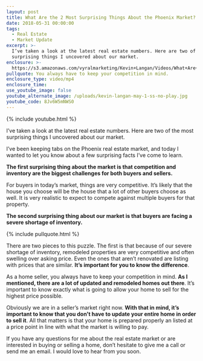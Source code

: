 ```yaml
---
layout: post
title: What Are the 2 Most Surprising Things About the Phoenix Market?
date: 2018-05-31 00:00:00
tags:
  - Real Estate
  - Market Update
excerpt: >-
  I’ve taken a look at the latest real estate numbers. Here are two of the most
  surprising things I uncovered about our market.
enclosure: >-
  https://s3.amazonaws.com/vyralmarketing/Kevin+Langan/Videos/What+Are+the+2+Most+Surprising+Things+About+the+Phoenix+Market%253F.mp4
pullquote: You always have to keep your competition in mind.
enclosure_type: video/mp4
enclosure_time:
use_youtube_image: false
youtube_alternate_image: /uploads/kevin-langan-may-1-ss-no-play.jpg
youtube_code: 8Jv6W5mNWS0
---
```


{% include youtube.html %}

I’ve taken a look at the latest real estate numbers. Here are two of the most surprising things I uncovered about our market.

I’ve been keeping tabs on the Phoenix real estate market, and today I wanted to let you know about a few surprising facts I’ve come to learn.

**The first surprising thing about the market is that competition and inventory are the biggest challenges for both buyers and sellers.**

For buyers in today’s market, things are very competitive. It’s likely that the house you choose will be the house that a lot of other buyers choose as well. It is very realistic to expect to compete against multiple buyers for that property.

**The second surprising thing about our market is that buyers are facing a severe shortage of inventory.**

{% include pullquote.html %}

There are two pieces to this puzzle. The first is that because of our severe shortage of inventory, remodeled properties are very competitive and often swelling over asking price. Even the ones that aren’t renovated are listing with prices that are similar. **It’s important for you to know the difference**.

As a home seller, you always have to keep your competition in mind. **As I mentioned, there are a lot of updated and remodeled homes out there**. It’s important to know exactly what is going to allow your home to sell for the highest price possible.

Obviously we are in a seller’s market right now. **With that in mind, it’s important to know that you don't have to update your entire home in order to sell it**. All that matters is that your home is prepared properly an listed at a price point in line with what the market is willing to pay.

If you have any questions for me about the real estate market or are interested in buying or selling a home, don’t hesitate to give me a call or send me an email. I would love to hear from you soon.